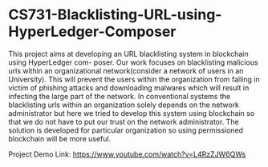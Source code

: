 # CS731-Blacklisting-URL-using-HyperLedger-Composer

This project aims at developing an URL blacklisting system in blockchain using HyperLedger com-
poser. Our work focuses on blacklisting malicious urls within an organizational network(consider a
network of users in an University). This will prevent the users within the organization from falling
in victim of phishing attacks and downloading malwares which will result in infecting the large
part of the network. In conventional systems the blacklisting urls within an organization solely
depends on the network administrator but here we tried to develop this system using blockchain
so that we do not have to put our trust on the network administrator. The solution is developed
for particular organization so using permissioned blockchain will be more useful.

Project Demo Link: https://www.youtube.com/watch?v=L4RzZJW6QWs
